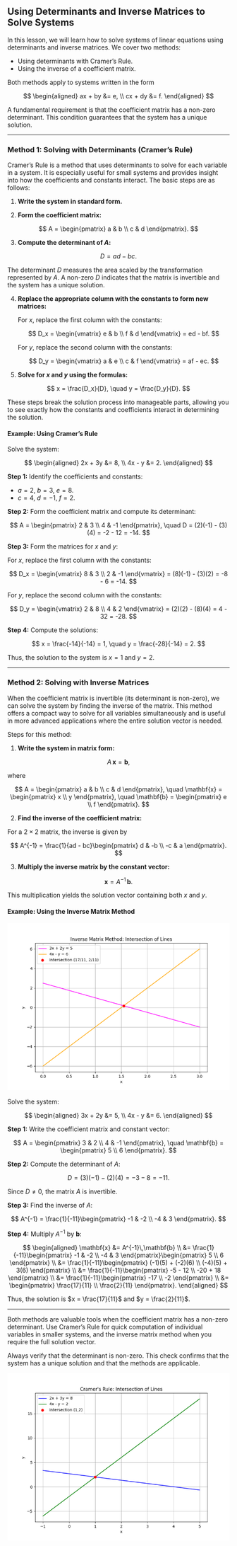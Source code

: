 ## Using Determinants and Inverse Matrices to Solve Systems

In this lesson, we will learn how to solve systems of linear equations using determinants and inverse matrices. We cover two methods:

- Using determinants with Cramer’s Rule.
- Using the inverse of a coefficient matrix.

Both methods apply to systems written in the form

$$
\begin{aligned}
ax + by &= e, \\
cx + dy &= f.
\end{aligned}
$$

A fundamental requirement is that the coefficient matrix has a non-zero determinant. This condition guarantees that the system has a unique solution.

---

### Method 1: Solving with Determinants (Cramer’s Rule)

Cramer’s Rule is a method that uses determinants to solve for each variable in a system. It is especially useful for small systems and provides insight into how the coefficients and constants interact. The basic steps are as follows:

1. **Write the system in standard form.**

2. **Form the coefficient matrix:**

$$
A = \begin{pmatrix}
a & b \\
c & d
\end{pmatrix}.
$$

3. **Compute the determinant of $A$:**

$$
D = ad - bc.
$$

   The determinant $D$ measures the area scaled by the transformation represented by $A$. A non-zero $D$ indicates that the matrix is invertible and the system has a unique solution.

4. **Replace the appropriate column with the constants to form new matrices:**

   For $x$, replace the first column with the constants:

   $$
   D_x = \begin{vmatrix}
   e & b \\
   f & d
   \end{vmatrix} = ed - bf.
   $$

   For $y$, replace the second column with the constants:

   $$
   D_y = \begin{vmatrix}
   a & e \\
   c & f
   \end{vmatrix} = af - ec.
   $$

5. **Solve for $x$ and $y$ using the formulas:**

$$
x = \frac{D_x}{D}, \quad y = \frac{D_y}{D}.
$$

These steps break the solution process into manageable parts, allowing you to see exactly how the constants and coefficients interact in determining the solution.

#### Example: Using Cramer’s Rule

Solve the system:

$$
\begin{aligned}
2x + 3y &= 8, \\
4x - y &= 2.
\end{aligned}
$$

**Step 1:** Identify the coefficients and constants:

- $a = 2$, $b = 3$, $e = 8$.
- $c = 4$, $d = -1$, $f = 2$.

**Step 2:** Form the coefficient matrix and compute its determinant:

$$
A = \begin{pmatrix}
2 & 3 \\
4 & -1
\end{pmatrix}, \quad D = (2)(-1) - (3)(4) = -2 - 12 = -14.
$$

**Step 3:** Form the matrices for $x$ and $y$:

For $x$, replace the first column with the constants:

$$
D_x = \begin{vmatrix}
8 & 3 \\
2 & -1
\end{vmatrix} = (8)(-1) - (3)(2) = -8 - 6 = -14.
$$

For $y$, replace the second column with the constants:

$$
D_y = \begin{vmatrix}
2 & 8 \\
4 & 2
\end{vmatrix} = (2)(2) - (8)(4) = 4 - 32 = -28.
$$

**Step 4:** Compute the solutions:

$$
x = \frac{-14}{-14} = 1, \quad y = \frac{-28}{-14} = 2.
$$

Thus, the solution to the system is $x = 1$ and $y = 2$.

---

### Method 2: Solving with Inverse Matrices

When the coefficient matrix is invertible (its determinant is non-zero), we can solve the system by finding the inverse of the matrix. This method offers a compact way to solve for all variables simultaneously and is useful in more advanced applications where the entire solution vector is needed.

Steps for this method:

1. **Write the system in matrix form:**

$$
A\,\mathbf{x} = \mathbf{b},
$$

where

$$
A = \begin{pmatrix}
a & b \\
c & d
\end{pmatrix}, \quad \mathbf{x} = \begin{pmatrix} x \\
 y \end{pmatrix}, \quad \mathbf{b} = \begin{pmatrix} e \\
 f \end{pmatrix}.
$$

2. **Find the inverse of the coefficient matrix:**

For a $2 \times 2$ matrix, the inverse is given by

$$
A^{-1} = \frac{1}{ad - bc}\begin{pmatrix}
d & -b \\
-c & a
\end{pmatrix}.
$$

3. **Multiply the inverse matrix by the constant vector:**

$$
\mathbf{x} = A^{-1}\,\mathbf{b}.
$$

This multiplication yields the solution vector containing both $x$ and $y$.

#### Example: Using the Inverse Matrix Method

![Plot showing the intersection of lines $3x+2y=5$ and $4x-y=6$.](images/plot_2_09-05-lesson-using-determinants-and-inverse-matrices-to-solve-systems.md.png)

Solve the system:

$$
\begin{aligned}
3x + 2y &= 5, \\
4x - y &= 6.
\end{aligned}
$$

**Step 1:** Write the coefficient matrix and constant vector:

$$
A = \begin{pmatrix}
3 & 2 \\
4 & -1
\end{pmatrix}, \quad \mathbf{b} = \begin{pmatrix} 5 \\
6 \end{pmatrix}.
$$

**Step 2:** Compute the determinant of $A$:

$$
D = (3)(-1) - (2)(4) = -3 - 8 = -11.
$$

Since $D \neq 0$, the matrix $A$ is invertible.

**Step 3:** Find the inverse of $A$:

$$
A^{-1} = \frac{1}{-11}\begin{pmatrix}
-1 & -2 \\
-4 & 3
\end{pmatrix}.
$$

**Step 4:** Multiply $A^{-1}$ by $\mathbf{b}$:

$$
\begin{aligned}
\mathbf{x} &= A^{-1}\,\mathbf{b} \\
&= \frac{1}{-11}\begin{pmatrix}
-1 & -2 \\
-4 & 3
\end{pmatrix}\begin{pmatrix} 5 \\
6 \end{pmatrix} \\
&= \frac{1}{-11}\begin{pmatrix}
(-1)(5) + (-2)(6) \\
(-4)(5) + 3(6)
\end{pmatrix} \\
&= \frac{1}{-11}\begin{pmatrix}
-5 - 12 \\
-20 + 18
\end{pmatrix} \\
&= \frac{1}{-11}\begin{pmatrix}
-17 \\
-2
\end{pmatrix} \\
&= \begin{pmatrix}
\frac{17}{11} \\
\frac{2}{11}
\end{pmatrix}.
\end{aligned}
$$

Thus, the solution is $x = \frac{17}{11}$ and $y = \frac{2}{11}$.

---

Both methods are valuable tools when the coefficient matrix has a non-zero determinant. Use Cramer’s Rule for quick computation of individual variables in smaller systems, and the inverse matrix method when you require the full solution vector.

Always verify that the determinant is non-zero. This check confirms that the system has a unique solution and that the methods are applicable.

![Plot showing the intersection of lines $2x+3y=8$ and $4x-y=2$.](images/plot_1_09-05-lesson-using-determinants-and-inverse-matrices-to-solve-systems.md.png)